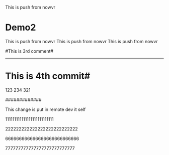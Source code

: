 This is push from nowvr
# Demo2

This is push from nowvr
This is push from nowvr
This is push from nowvr


#This is 3rd comment#
********************

# This is 4th commit#

123
234
321


#############


This change is put in remote dev it self

111111111111111111111111111


222222222222222222222222222


666666666666666666666666666


777777777777777777777777777
